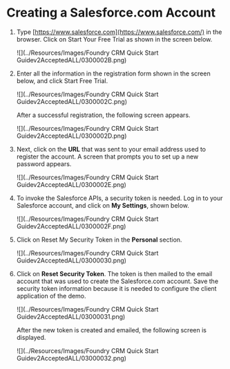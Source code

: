 ﻿

Creating a Salesforce.com Account
=================================

1.  Type [https://www.salesforce.com](https://www.salesforce.com/) in the browser. Click on Start Your Free Trial as shown in the screen below.
    
    ![](../Resources/Images/Foundry CRM Quick Start Guidev2AcceptedALL/0300002B.png)
    

2.  Enter all the information in the registration form shown in the screen below, and click Start Free Trial.
    
    ![](../Resources/Images/Foundry CRM Quick Start Guidev2AcceptedALL/0300002C.png)
    
    After a successful registration, the following screen appears.
    
    ![](../Resources/Images/Foundry CRM Quick Start Guidev2AcceptedALL/0300002D.png)
    

4.  Next, click on the **URL** that was sent to your email address used to register the account. A screen that prompts you to set up a new password appears.
    
    ![](../Resources/Images/Foundry CRM Quick Start Guidev2AcceptedALL/0300002E.png)
    

5.  To invoke the Salesforce APIs, a security token is needed. Log in to your Salesforce account, and click on **My Settings**, shown below.
    
    ![](../Resources/Images/Foundry CRM Quick Start Guidev2AcceptedALL/0300002F.png)
    

6.  Click on Reset My Security Token in the **Personal** section.
    
    ![](../Resources/Images/Foundry CRM Quick Start Guidev2AcceptedALL/03000030.png)
    

7.  Click on **Reset Security Token**. The token is then mailed to the email account that was used to create the Salesforce.com account. Save the security token information because it is needed to configure the client application of the demo.
    
    ![](../Resources/Images/Foundry CRM Quick Start Guidev2AcceptedALL/03000031.png)
    
    After the new token is created and emailed, the following screen is displayed.
    
    ![](../Resources/Images/Foundry CRM Quick Start Guidev2AcceptedALL/03000032.png)
